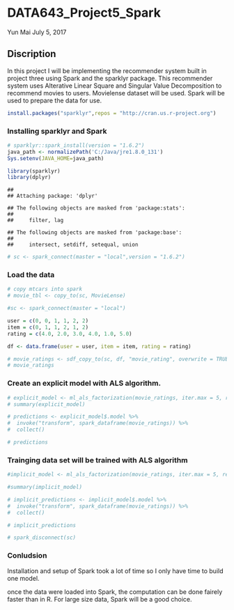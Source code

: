 DATA643\_Project5\_Spark
================
Yun Mai
July 5, 2017

Discription
-----------

In this project I will be implementing the recommender system built in project three using Spark and the sparklyr package. This recommender system uses Alterative Linear Square and Singular Value Decomposition to recommend movies to users. Movielense dataset will be used. Spark will be used to prepare the data for use.

``` r
install.packages("sparklyr",repos = "http://cran.us.r-project.org")
```

### Installing sparklyr and Spark

``` r
# sparklyr::spark_install(version = "1.6.2")
java_path <- normalizePath('C:/Java/jre1.8.0_131')
Sys.setenv(JAVA_HOME=java_path)
```

``` r
library(sparklyr)
library(dplyr)
```

    ## 
    ## Attaching package: 'dplyr'

    ## The following objects are masked from 'package:stats':
    ## 
    ##     filter, lag

    ## The following objects are masked from 'package:base':
    ## 
    ##     intersect, setdiff, setequal, union

``` r
# sc <- spark_connect(master = "local",version = "1.6.2")
```

### Load the data

``` r
# copy mtcars into spark
# movie_tbl <- copy_to(sc, MovieLense)

#sc <- spark_connect(master = "local")

user = c(0, 0, 1, 1, 2, 2)
item = c(0, 1, 1, 2, 1, 2)
rating = c(4.0, 2.0, 3.0, 4.0, 1.0, 5.0)

df <- data.frame(user = user, item = item, rating = rating)

# movie_ratings <- sdf_copy_to(sc, df, "movie_rating", overwrite = TRUE)
# movie_ratings
```

### Create an explicit model with ALS algorithm.

``` r
# explicit_model <- ml_als_factorization(movie_ratings, iter.max = 5, regularization.parameter = 0.01)
# summary(explicit_model)

# predictions <- explicit_model$.model %>%
#  invoke("transform", spark_dataframe(movie_ratings)) %>%
#  collect()

# predictions
```

### Trainging data set will be trained with ALS algorithm

``` r
#implicit_model <- ml_als_factorization(movie_ratings, iter.max = 5, regularization.parameter = 0.01, implicit.preferences = TRUE, alpha = 1.0)

#summary(implicit_model)
```

``` r
# implicit_predictions <- implicit_model$.model %>%
#  invoke("transform", spark_dataframe(movie_ratings)) %>%
#  collect()

# implicit_predictions
```

``` r
# spark_disconnect(sc)
```

### Conludsion

Installation and setup of Spark took a lot of time so I only have time to build one model.

once the data were loaded into Spark, the computation can be done fairely faster than in R. For large size data, Spark will be a good choice.

